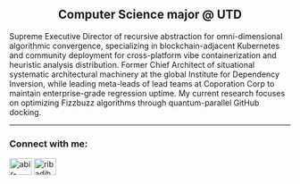 <h2 align='center'> Computer Science major @ UTD </h2>
Supreme Executive Director of recursive abstraction for omni-dimensional algorithmic convergence, specializing in blockchain-adjacent Kubernetes and community deployment for cross-platform vibe containerization and heuristic analysis distribution. Former Chief Architect of situational systematic architectural machinery at the global Institute for Dependency Inversion, while leading meta-leads of lead teams at Coporation Corp to maintain enterprise-grade regression uptime. My current research focuses on optimizing Fizzbuzz algorithms through quantum-parallel GitHub docking.

---

### Connect with me:
<a href="https://www.linkedin.com/in/mason-liu-59300b282/" target="blank"><img align="center" src="https://raw.githubusercontent.com/rahuldkjain/github-profile-readme-generator/master/src/images/icons/Social/linked-in-alt.svg" alt="abir-modak-b7151328b" height="30" width="40"/></a>
<a href="https://instagram.com/mason_liuu" target="blank"><img align="center" src="https://raw.githubusercontent.com/rahuldkjain/github-profile-readme-generator/master/src/images/icons/Social/instagram.svg" alt="ribadiba_" height="30" width="40" /></a>
